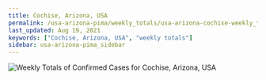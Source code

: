 ```yaml
---
title: Cochise, Arizona, USA
permalink: /usa-arizona-pima/weekly_totals/usa-arizona-cochise-weekly_totals.html
last_updated: Aug 19, 2021
keywords: ["Cochise, Arizona, USA", "weekly totals"]
sidebar: usa-arizona-pima_sidebar
---
```


![Weekly Totals of Confirmed Cases for Cochise, Arizona, USA](/covid_tracker/images/graphs/usa-arizona-cochise-weekly_totals_graph.png)

